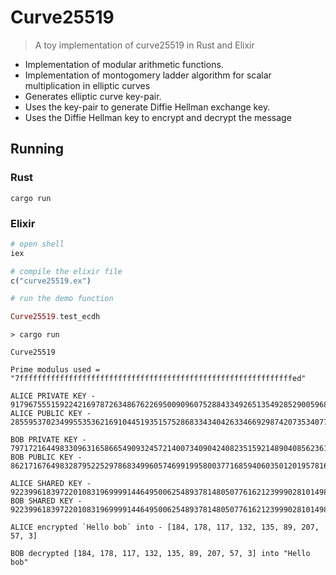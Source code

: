 # Curve25519

> A toy implementation of curve25519 in Rust and Elixir

- Implementation of modular arithmetic functions.
- Implementation of montogomery ladder algorithm for scalar multiplication in elliptic curves
- Generates elliptic curve key-pair.
- Uses the key-pair to generate Diffie Hellman exchange key.
- Uses the Diffie Hellman key to encrypt and decrypt the message

## Running

### Rust

```
cargo run
```

### Elixir

```elixir
# open shell
iex

# compile the elixir file
c("curve25519.ex")

# run the demo function

Curve25519.test_ecdh

```

```
> cargo run

Curve25519

Prime modulus used = "7fffffffffffffffffffffffffffffffffffffffffffffffffffffffffffffed"

ALICE PRIVATE KEY - 91796755515922421697872634867622695009096075288433492651354928529005968778609
ALICE PUBLIC KEY - 28559537023499553536216910445193515752868334340426334669298742073534077485387

BOB PRIVATE KEY - 79717216449833096316586654909324572140073409042408235159214890408562361918188
BOB PUBLIC KEY - 86217167649832879522529786834996057469919958003771685940603501201957816637503

ALICE SHARED KEY - 92239961839722010831969999144649500625489378148050776162123999028101498930260
BOB SHARED KEY - 92239961839722010831969999144649500625489378148050776162123999028101498930260

ALICE encrypted `Hello bob` into - [184, 178, 117, 132, 135, 89, 207, 57, 3]

BOB decrypted [184, 178, 117, 132, 135, 89, 207, 57, 3] into "Hello bob"

```